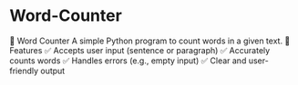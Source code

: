 # Word-Counter
📝 Word Counter A simple Python program to count words in a given text.  🚀 Features ✅ Accepts user input (sentence or paragraph) ✅ Accurately counts words ✅ Handles errors (e.g., empty input) ✅ Clear and user-friendly output
